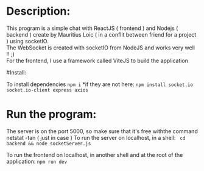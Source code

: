 # Description:

This program is a simple chat with ReactJS ( frontend ) and Nodejs ( backend ) create by Mauritius Loic ( in a conflit between friend for a project ) using socketIO. </br>
The WebSocket is created with socketIO from NodeJS and works very well !! ;)</br>
For the frontend, I use a framework called ViteJS to build the application

#Install:

To install dependencies
``` npm i ```
*if they are not here:
``` npm install socket.io socket.io-client express axios ```

# Run the program:

The server is on the port 5000, so make sure that it's free withthe command netstat -tan ( just in case )
To run the server on localhost, in a shell:
``` cd backend && node socketServer.js```

To run the frontend on localhost, in another shell and at the root of the application:
``` npm run dev ```
